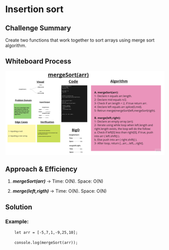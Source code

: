 # Insertion sort

## Challenge Summary

Create two functions that work together to sort arrays using merge sort algorithm.

## Whiteboard Process

![Whiteboard](./merge-sort-whiteboard.jpg)

## Approach & Efficiency

1. ***mergeSort(arr)*** ->         Time:  O(N).
                                   Space: O(N)

2. ***merge(left,rigth)*** ->      Time:  O(N).
                                   Space: O(N)

## Solution

### Example:

        let arr = [-5,7,1,-9,25,10];

        console.log(mergeSort(arr));
